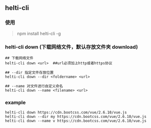 ## helti-cli

### 使用

> npm install helti-cli -g

### helti-cli down <url> (下载网络文件，默认存放文件夹 download)

```shell
## 下载网络文件
helti-cli down <url>  ##url必须加上http或者https协议

## --dir 指定文件存放位置
helti-cli down --dir <foldername> <url>

## --name 对文件进行自定义命名
helti-cli down --name <filename> <url>
```

### example

```shell
helti-cli down https://cdn.bootcss.com/vue/2.6.10/vue.js
helti-cli down --dir my https://cdn.bootcss.com/vue/2.6.10/vue.js
helti-cli down --name v https://cdn.bootcss.com/vue/2.6.10/vue.js
```
